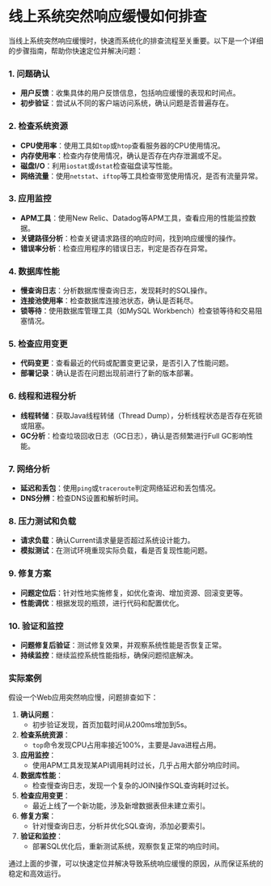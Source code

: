# 线上系统突然响应缓慢如何排查

当线上系统突然响应缓慢时，快速而系统化的排查流程至关重要。以下是一个详细的步骤指南，帮助你快速定位并解决问题：

### 1. 问题确认

+ **用户反馈**：收集具体的用户反馈信息，包括响应缓慢的表现和时间点。
+ **初步验证**：尝试从不同的客户端访问系统，确认问题是否普遍存在。

### 2. 检查系统资源

+ **CPU使用率**：使用工具如`top`或`htop`查看服务器的CPU使用情况。
+ **内存使用率**：检查内存使用情况，确认是否存在内存泄漏或不足。
+ **磁盘I/O**：利用`iostat`或`dstat`检查磁盘读写性能。
+ **网络流量**：使用`netstat`、`iftop`等工具检查带宽使用情况，是否有流量异常。

### 3. 应用监控

+ **APM工具**：使用New Relic、Datadog等APM工具，查看应用的性能监控数据。
+ **关键路径分析**：检查关键请求路径的响应时间，找到响应缓慢的操作。
+ **错误率分析**：检查应用程序的错误日志，判定是否存在异常。

### 4. 数据库性能

+ **慢查询日志**：分析数据库慢查询日志，发现耗时的SQL操作。
+ **连接池使用率**：检查数据库连接池状态，确认是否耗尽。
+ **锁等待**：使用数据库管理工具（如MySQL Workbench）检查锁等待和交易阻塞情况。

### 5. 检查应用变更

+ **代码变更**：查看最近的代码或配置变更记录，是否引入了性能问题。
+ **部署记录**：确认是否在问题出现前进行了新的版本部署。

### 6. 线程和进程分析

+ **线程转储**：获取Java线程转储（Thread Dump），分析线程状态是否存在死锁或阻塞。
+ **GC分析**：检查垃圾回收日志（GC日志），确认是否频繁进行Full GC影响性能。

### 7. 网络分析

+ **延迟和丢包**：使用`ping`或`traceroute`判定网络延迟和丢包情况。
+ **DNS分辨**：检查DNS设置和解析时间。

### 8. 压力测试和负载

+ **请求负载**：确认Current请求量是否超过系统设计能力。
+ **模拟测试**：在测试环境重现实际负载，看是否复现性能问题。

### 9. 修复方案

+ **问题定位后**：针对性地实施修复，如优化查询、增加资源、回滚变更等。
+ **性能调优**：根据发现的瓶颈，进行代码和配置优化。

### 10. 验证和监控

+ **问题修复后验证**：测试修复效果，并观察系统性能是否恢复正常。
+ **持续监控**：继续监控系统性能指标，确保问题彻底解决。

### 实际案例

假设一个Web应用突然响应慢，问题排查如下：

1. **确认问题**：
    + 初步验证发现，首页加载时间从200ms增加到5s。
2. **检查系统资源**：
    + `top`命令发现CPU占用率接近100%，主要是Java进程占用。
3. **应用监控**：
    + 使用APM工具发现某API调用耗时过长，几乎占用大部分响应时间。
4. **数据库性能**：
    + 检查慢查询日志，发现一个复杂的JOIN操作SQL查询耗时过长。
5. **检查应用变更**：
    + 最近上线了一个新功能，涉及新增数据表但未建立索引。
6. **修复方案**：
    + 针对慢查询日志，分析并优化SQL查询，添加必要索引。
7. **验证和监控**：
    + 部署SQL优化后，重新测试系统，观察恢复正常的响应时间。

通过上面的步骤，可以快速定位并解决导致系统响应缓慢的原因，从而保证系统的稳定和高效运行。
